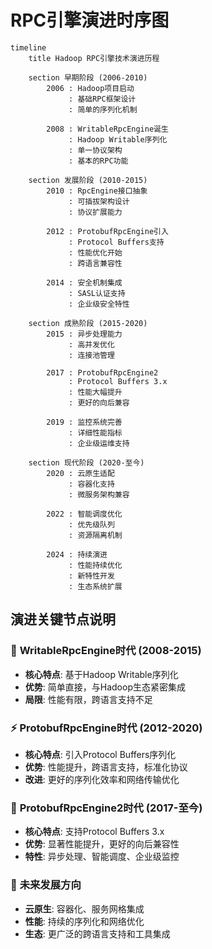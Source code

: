 # RPC引擎演进时序图

```mermaid
timeline
    title Hadoop RPC引擎技术演进历程
    
    section 早期阶段 (2006-2010)
        2006 : Hadoop项目启动
             : 基础RPC框架设计
             : 简单的序列化机制
        
        2008 : WritableRpcEngine诞生
             : Hadoop Writable序列化
             : 单一协议架构
             : 基本的RPC功能
    
    section 发展阶段 (2010-2015)
        2010 : RpcEngine接口抽象
             : 可插拔架构设计
             : 协议扩展能力
        
        2012 : ProtobufRpcEngine引入
             : Protocol Buffers支持
             : 性能优化开始
             : 跨语言兼容性
        
        2014 : 安全机制集成
             : SASL认证支持
             : 企业级安全特性
    
    section 成熟阶段 (2015-2020)
        2015 : 异步处理能力
             : 高并发优化
             : 连接池管理
        
        2017 : ProtobufRpcEngine2
             : Protocol Buffers 3.x
             : 性能大幅提升
             : 更好的向后兼容
        
        2019 : 监控系统完善
             : 详细性能指标
             : 企业级运维支持
    
    section 现代阶段 (2020-至今)
        2020 : 云原生适配
             : 容器化支持
             : 微服务架构兼容
        
        2022 : 智能调度优化
             : 优先级队列
             : 资源隔离机制
        
        2024 : 持续演进
             : 性能持续优化
             : 新特性开发
             : 生态系统扩展
```

## 演进关键节点说明

### 🚀 **WritableRpcEngine时代 (2008-2015)**
- **核心特点**: 基于Hadoop Writable序列化
- **优势**: 简单直接，与Hadoop生态紧密集成
- **局限**: 性能有限，跨语言支持不足

### ⚡ **ProtobufRpcEngine时代 (2012-2020)**
- **核心特点**: 引入Protocol Buffers序列化
- **优势**: 性能提升，跨语言支持，标准化协议
- **改进**: 更好的序列化效率和网络传输优化

### 🎯 **ProtobufRpcEngine2时代 (2017-至今)**
- **核心特点**: 支持Protocol Buffers 3.x
- **优势**: 显著性能提升，更好的向后兼容性
- **特性**: 异步处理、智能调度、企业级监控

### 🔮 **未来发展方向**
- **云原生**: 容器化、服务网格集成
- **性能**: 持续的序列化和网络优化
- **生态**: 更广泛的跨语言支持和工具集成
